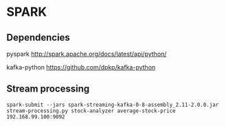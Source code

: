 # SPARK
## Dependencies

pyspark http://spark.apache.org/docs/latest/api/python/

kafka-python https://github.com/dpkp/kafka-python
## Stream processing
```
spark-submit --jars spark-streaming-kafka-0-8-assembly_2.11-2.0.0.jar stream-processing.py stock-analyzer average-stock-price 192.168.99.100:9092
```
